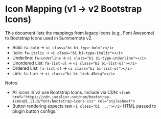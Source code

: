 # Icon Mapping (v1 → v2 Bootstrap Icons)

This document lists the mappings from legacy icons (e.g., Font Awesome) to Bootstrap Icons used in Summernote v2.

- Bold: `fa-bold` → `<i class="bi bi-type-bold"></i>`
- Italic: `fa-italic` → `<i class="bi bi-type-italic"></i>`
- Underline: `fa-underline` → `<i class="bi bi-type-underline"></i>`
- Unordered List: `fa-list-ul` → `<i class="bi bi-list-ul"></i>`
- Ordered List: `fa-list-ol` → `<i class="bi bi-list-ol"></i>`
- Link: `fa-link` → `<i class="bi bi-link-45deg"></i>`

Notes:
- All icons in v2 use Bootstrap Icons. Include via CDN:
  `<link href="https://cdn.jsdelivr.net/npm/bootstrap-icons@1.11.0/font/bootstrap-icons.css" rel="stylesheet">`
- Button rendering expects raw `<i class="bi ..."></i>` HTML passed to plugin button configs.

